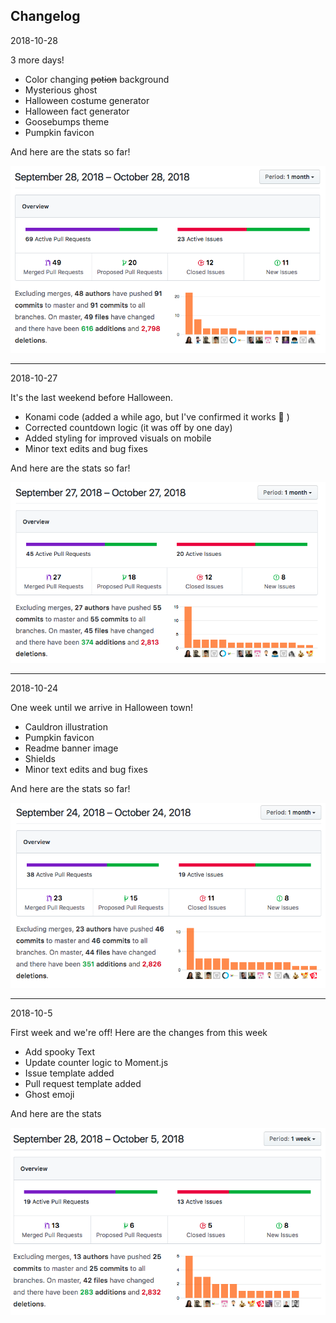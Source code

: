## Changelog

2018-10-28

3 more days!

- Color changing ~~potion~~ background
- Mysterious ghost
- Halloween costume generator
- Halloween fact generator
- Goosebumps theme
- Pumpkin favicon

And here are the stats so far!

![Stats from September 28, 2018 – October 28, 2018](img/stats-2018-10-28.png)

***

2018-10-27

It's the last weekend before Halloween.

- Konami code (added a while ago, but I've confirmed it works :ghost: )
- Corrected countdown logic (it was off by one day)
- Added styling for improved visuals on mobile
- Minor text edits and bug fixes

And here are the stats so far!

![Stats from September 27, 2018 – October 27, 2018](img/stats-2018-10-27.png)

***

2018-10-24

One week until we arrive in Halloween town!

- Cauldron illustration
- Pumpkin favicon
- Readme banner image
- Shields
- Minor text edits and bug fixes

And here are the stats so far!

![Stats from September 24, 2018 – October 24, 2018](img/stats-2018-10-24.png)

***

2018-10-5

First week and we're off! Here are the changes from this week

- Add spooky Text
- Update counter logic to Moment.js
- Issue template added
- Pull request template added
- Ghost emoji

And here are the stats

![Stats from September 28, 2018 – October 5, 2018](img/stats-2018-10-5.png)
